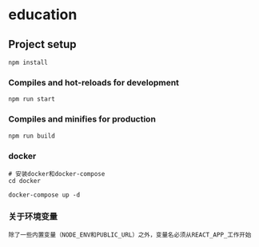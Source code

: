 # education

## Project setup
```
npm install
```

### Compiles and hot-reloads for development
```
npm run start
```

### Compiles and minifies for production
```
npm run build
```


### docker
```
# 安装docker和docker-compose
cd docker

docker-compose up -d

```
### 关于环境变量
```
除了一些内置变量（NODE_ENV和PUBLIC_URL）之外，变量名必须从REACT_APP_工作开始
```
